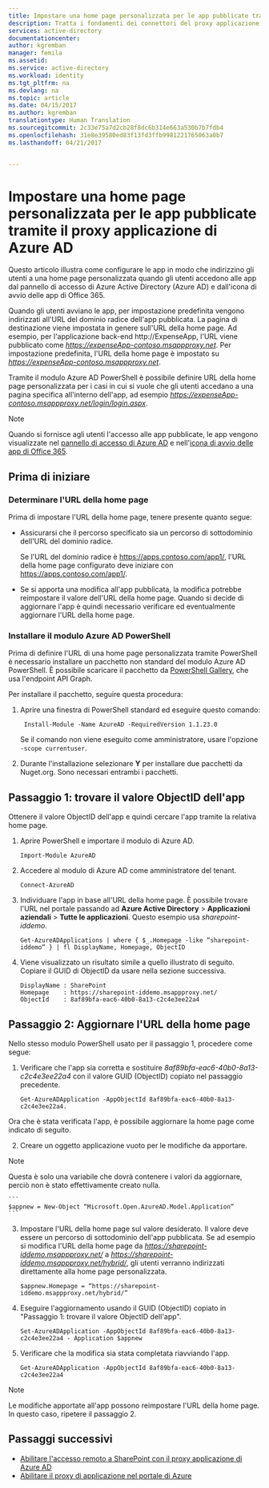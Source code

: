 ```yaml
---
title: Impostare una home page personalizzata per le app pubblicate tramite il proxy applicazione di Azure AD | Microsoft Docs
description: Tratta i fondamenti dei connettori del proxy applicazione di Azure AD
services: active-directory
documentationcenter: 
author: kgremban
manager: femila
ms.assetid: 
ms.service: active-directory
ms.workload: identity
ms.tgt_pltfrm: na
ms.devlang: na
ms.topic: article
ms.date: 04/15/2017
ms.author: kgremban
translationtype: Human Translation
ms.sourcegitcommit: 2c33e75a7d2cb28f8dc6b314e663a530b7b7fdb4
ms.openlocfilehash: 31e8e39580ed83f13fd3ffb9981221765063a0b7
ms.lasthandoff: 04/21/2017


---
```


# <a name="set-a-custom-home-page-for-published-apps-by-using-azure-ad-application-proxy"></a>Impostare una home page personalizzata per le app pubblicate tramite il proxy applicazione di Azure AD

Questo articolo illustra come configurare le app in modo che indirizzino gli utenti a una home page personalizzata quando gli utenti accedono alle app dal pannello di accesso di Azure Active Directory (Azure AD) e dall'icona di avvio delle app di Office 365.

Quando gli utenti avviano le app, per impostazione predefinita vengono indirizzati all'URL del dominio radice dell'app pubblicata. La pagina di destinazione viene impostata in genere sull'URL della home page. Ad esempio, per l'applicazione back-end http://ExpenseApp, l'URL viene pubblicato come *https://expenseApp-contoso.msappproxy.net*. Per impostazione predefinita, l'URL della home page è impostato su *https://expenseApp-contoso.msappproxy.net*.

Tramite il modulo Azure AD PowerShell è possibile definire URL della home page personalizzata per i casi in cui si vuole che gli utenti accedano a una pagina specifica all'interno dell'app, ad esempio *https://expenseApp-contoso.msappproxy.net/login/login.aspx*.

>[!NOTE]
>Quando si fornisce agli utenti l'accesso alle app pubblicate, le app vengono visualizzate nel [pannello di accesso di Azure AD](active-directory-saas-access-panel-introduction.md) e nell'[icona di avvio delle app di Office 365](https://blogs.office.com/2016/09/27/introducing-the-new-office-365-app-launcher).

## <a name="before-you-start"></a>Prima di iniziare

### <a name="determine-the-home-page-url"></a>Determinare l'URL della home page

Prima di impostare l'URL della home page, tenere presente quanto segue:

* Assicurarsi che il percorso specificato sia un percorso di sottodominio dell'URL del dominio radice.

  Se l'URL del dominio radice è https://apps.contoso.com/app1/, l'URL della home page configurato deve iniziare con https://apps.contoso.com/app1/.

* Se si apporta una modifica all'app pubblicata, la modifica potrebbe reimpostare il valore dell'URL della home page. Quando si decide di aggiornare l'app è quindi necessario verificare ed eventualmente aggiornare l'URL della home page.

### <a name="install-the-azure-ad-powershell-module"></a>Installare il modulo Azure AD PowerShell

Prima di definire l'URL di una home page personalizzata tramite PowerShell è necessario installare un pacchetto non standard del modulo Azure AD PowerShell. È possibile scaricare il pacchetto da [PowerShell Gallery](https://www.powershellgallery.com/packages/AzureAD/1.1.23.0), che usa l'endpoint API Graph. 

Per installare il pacchetto, seguire questa procedura:

1. Aprire una finestra di PowerShell standard ed eseguire questo comando:

    ```
     Install-Module -Name AzureAD -RequiredVersion 1.1.23.0
    ```
    Se il comando non viene eseguito come amministratore, usare l'opzione `-scope currentuser`.
2. Durante l'installazione selezionare **Y** per installare due pacchetti da Nuget.org. Sono necessari entrambi i pacchetti. 

## <a name="step-1-find-the-objectid-of-the-app"></a>Passaggio 1: trovare il valore ObjectID dell'app

Ottenere il valore ObjectID dell'app e quindi cercare l'app tramite la relativa home page.

1. Aprire PowerShell e importare il modulo di Azure AD.

    ```
    Import-Module AzureAD
    ```

2. Accedere al modulo di Azure AD come amministratore del tenant.

    ```
    Connect-AzureAD
    ```
3. Individuare l'app in base all'URL della home page. È possibile trovare l'URL nel portale passando ad **Azure Active Directory** > **Applicazioni aziendali** > **Tutte le applicazioni**. Questo esempio usa *sharepoint-iddemo*.

    ```
    Get-AzureADApplications | where { $_.Homepage -like “sharepoint-iddemo” } | fl DisplayName, Homepage, ObjectID
    ```
4. Viene visualizzato un risultato simile a quello illustrato di seguito. Copiare il GUID di ObjectID da usare nella sezione successiva.

    ```
    DisplayName : SharePoint
    Homepage    : https://sharepoint-iddemo.msappproxy.net/
    ObjectId    : 8af89bfa-eac6-40b0-8a13-c2c4e3ee22a4
    ```

## <a name="step-2-update-the-home-page-url"></a>Passaggio 2: Aggiornare l'URL della home page

Nello stesso modulo PowerShell usato per il passaggio 1, procedere come segue:

1. Verificare che l'app sia corretta e sostituire *8af89bfa-eac6-40b0-8a13-c2c4e3ee22a4* con il valore GUID (ObjectID) copiato nel passaggio precedente.

    ```
    Get-AzureADApplication -AppObjectId 8af89bfa-eac6-40b0-8a13-c2c4e3ee22a4.
    ```

 Ora che è stata verificata l'app, è possibile aggiornare la home page come indicato di seguito.

2. Creare un oggetto applicazione vuoto per le modifiche da apportare.  

 >[!NOTE]
 >Questa è solo una variabile che dovrà contenere i valori da aggiornare, perciò non è stato effettivamente creato nulla.

    ```
    $appnew = New-Object “Microsoft.Open.AzureAD.Model.Application”
    ```

3. Impostare l'URL della home page sul valore desiderato. Il valore deve essere un percorso di sottodominio dell'app pubblicata. Se ad esempio si modifica l'URL della home page da *https://sharepoint-iddemo.msappproxy.net/* a *https://sharepoint-iddemo.msappproxy.net/hybrid/*, gli utenti verranno indirizzati direttamente alla home page personalizzata.

    ```
    $appnew.Homepage = “https://sharepoint-iddemo.msappproxy.net/hybrid/”
    ```
4. Eseguire l'aggiornamento usando il GUID (ObjectID) copiato in "Passaggio 1: trovare il valore ObjectID dell'app".

    ```
    Set-AzureADApplication -AppObjectId 8af89bfa-eac6-40b0-8a13-c2c4e3ee22a4 - Application $appnew
    ```
5. Verificare che la modifica sia stata completata riavviando l'app.

    ```
    Get-AzureADApplication -AppObjectId 8af89bfa-eac6-40b0-8a13-c2c4e3ee22a4
    ```

>[!NOTE]
>Le modifiche apportate all'app possono reimpostare l'URL della home page. In questo caso, ripetere il passaggio 2.

## <a name="next-steps"></a>Passaggi successivi

- [Abilitare l'accesso remoto a SharePoint con il proxy applicazione di Azure AD](application-proxy-enable-remote-access-sharepoint.md)
- [Abilitare il proxy di applicazione nel portale di Azure](active-directory-application-proxy-enable.md)

